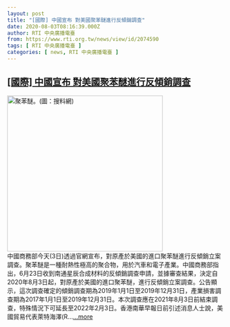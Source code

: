 ```yaml
---
layout: post
title: "[國際] 中國宣布 對美國聚苯醚進行反傾銷調查"
date: 2020-08-03T08:16:39.000Z
author: RTI 中央廣播電臺
from: https://www.rti.org.tw/news/view/id/2074590
tags: [ RTI 中央廣播電臺 ]
categories: [ news, RTI 中央廣播電臺 ]
---
```

<!--1596442599000-->
[[國際] 中國宣布 對美國聚苯醚進行反傾銷調查](https://www.rti.org.tw/news/view/id/2074590)
------

<div>
<img src="https://static.rti.org.tw/assets/thumbnails/2020/08/03/dccc27d5848f228871f206903d445268.jpg" width="360" alt="聚苯醚。(圖：搜料網)" title="聚苯醚。(圖：搜料網)"><br>中國商務部今天(3日)透過官網宣布，對原產於美國的進口聚苯醚進行反傾銷立案調查。聚苯醚是一種耐熱性極高的聚合物，用於汽車和電子產業。中國商務部指出，6月23日收到南通星辰合成材料的反傾銷調查申請，並據審查結果，決定自2020年8月3日起，對原產於美國的進口聚苯醚，進行反傾銷立案調查。公告顯示，這次調查確定的傾銷調查期為2019年1月1日至2019年12月31日，產業損害調查期為2017年1月1日至2019年12月31日。本次調查應在2021年8月3日前結束調查，特殊情況下可延長至2022年2月3日。香港南華早報日前引述消息人士說，美國貿易代表萊特海澤(R...<a target="_blank" href="https://www.rti.org.tw/news/view/id/2074590">...more</a>
</div>
